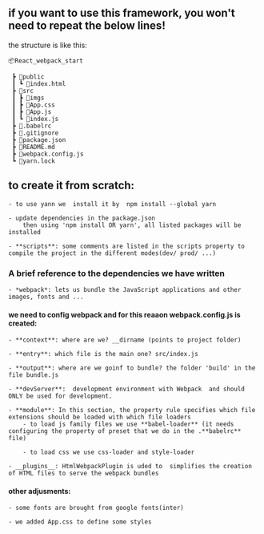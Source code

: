 ## if you want to use this framework, you won't need to repeat the below lines!

the structure is like this:

```
📦React_webpack_start

 ┣ 📂public
 ┃ ┗ 📜index.html
 ┣ 📂src
 ┃ ┣ 📂imgs
 ┃ ┣ 📜App.css
 ┃ ┣ 📜App.js
 ┃ ┗ 📜index.js
 ┣ 📜.babelrc
 ┣ 📜.gitignore
 ┣ 📜package.json
 ┣ 📜README.md
 ┣ 📜webpack.config.js
 ┗ 📜yarn.lock
```

## to create it from scratch:

    - to use yann we  install it by  npm install --global yarn

    - update dependencies in the package.json
        then using 'npm install OR yarn', all listed packages will be installed

    - **scripts**: some comments are listed in the scripts property to compile the project in the different modes(dev/ prod/ ...)

### A brief reference to the dependencies we have written

    - *webpack*: lets us bundle the JavaScript applications and other images, fonts and ...

#### we need to config webpack and for this reaaon webpack.config.js is created:

    - **context**: where are we? __dirname (points to project folder)

    - **entry**: which file is the main one? src/index.js

    - **output**: where are we goinf to bundle? the folder 'build' in the file bundle.js

    - **devServer**:  development environment with Webpack  and should ONLY be used for development.

    - **module**: In this section, the property rule specifies which file extensions should be loaded with which file loaders
        - to load js family files we use **babel-loader** (it needs configuring the property of preset that we do in the .**babelrc** file)

        - to load css we use css-loader and style-loader

    - __plugins__: HtmlWebpackPlugin is uded to  simplifies the creation of HTML files to serve the webpack bundles

#### other adjusments:

    - some fonts are brought from google fonts(inter)

    - we added App.css to define some styles
